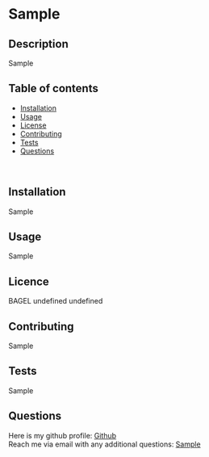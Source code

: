 
  # Sample

  ## Description
  Sample

  ## Table of contents
  * [Installation](#Installation)</br>
  * [Usage](#Usage)</br>
  * [License](#License)</br>
  * [Contributing](#Contributing)</br>
  * [Tests](#Tests)</br>
  * [Questions](#Questions)</br>
  </br>

  ## Installation
  Sample

  ## Usage
  Sample

  ## Licence
  BAGEL
  undefined
  undefined
  ## Contributing
  Sample

  ## Tests
  Sample

  ## Questions
  Here is my github profile: [Github](https://github.com/Sample)</br>
  Reach me via email with any additional questions: [Sample](Sample)

